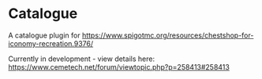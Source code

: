 # Catalogue
A catalogue plugin for https://www.spigotmc.org/resources/chestshop-for-iconomy-recreation.9376/

Currently in development - view details here: https://www.cemetech.net/forum/viewtopic.php?p=258413#258413
